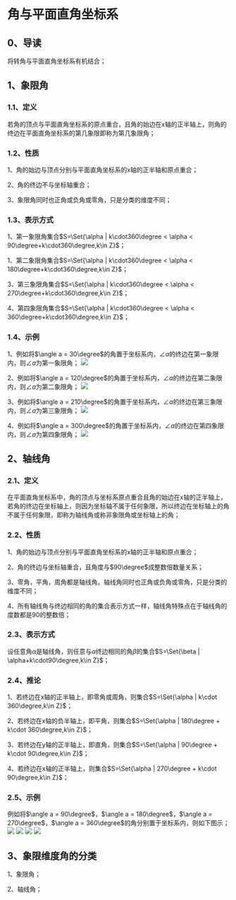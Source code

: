 # 角与平面直角坐标系
## 0、导读
将转角与平面直角坐标系有机结合；

## 1、象限角
### 1.1、定义
若角的顶点与平面直角坐标系的原点重合，且角的始边在x轴的正半轴上，则角的终边在平面直角坐标系的第几象限即称为第几象限角；

### 1.2、性质
1、角的始边与顶点分别与平面直角坐标系的x轴的正半轴和原点重合；

2、角的终边不与坐标轴重合；

3、象限角同时也正角或负角或零角，只是分类的维度不同；

### 1.3、表示方式
1、第一象限角集合$S=\Set{\alpha | k\cdot360\degree < \alpha < 90\degree+k\cdot360\degree,k\in Z}$；

1、第二象限角集合$S=\Set{\alpha | k\cdot360\degree < \alpha < 180\degree+k\cdot360\degree,k\in Z}$；

3、第三象限角集合$S=\Set{\alpha | k\cdot360\degree < \alpha < 270\degree+k\cdot360\degree,k\in Z}$；

4、第四象限角集合$S=\Set{\alpha | k\cdot360\degree < \alpha < 360\degree+k\cdot360\degree,k\in Z}$；

### 1.4、示例
1、例如将$\angle a = 30\degree$的角置于坐标系内，$\angle a$的终边在第一象限内，则$\angle a$为第一象限角；
![](../images/角08.png)

2、例如将$\angle a = 120\degree$的角置于坐标系内，$\angle a$的终边在第二象限内，则$\angle a$为第二象限角；
![](../images/角09.png)

3、例如将$\angle a = 210\degree$的角置于坐标系内，$\angle a$的终边在第三象限内，则$\angle a$为第三象限角；
![](../images/角10.png)

4、例如将$\angle a = 300\degree$的角置于坐标系内，$\angle a$的终边在第四象限内，则$\angle a$为第四象限角；
![](../images/角11.png)

## 2、轴线角
### 2.1、定义
在平面直角坐标系中，角的顶点与坐标系原点重合且角的始边在x轴的正半轴上，若角的终边在坐标轴上，则因为坐标轴不属于任何象限，所以终边在坐标轴上的角不属于任何象限，即称为轴线角或称非象限角或坐标轴上的角；

### 2.2、性质
1、角的始边与顶点分别与平面直角坐标系的x轴的正半轴和原点重合；

2、角的终边与坐标轴重合，且角度与$90\degree$成整数倍数量关系；

3、零角，平角，周角都是轴线角。轴线角同时也正角或负角或零角，只是分类的维度不同；

4、所有轴线角与终边相同的角的集合表示方式一样，轴线角特殊点在于轴线角的度数都是90的整数倍；

### 2.3、表示方式
设任意角$\alpha$是轴线角，则任意与$\alpha$终边相同的角$\beta$的集合$S=\Set{\beta | \alpha+k\cdot90\degree,k\in Z}$；

### 2.4、推论
1、若终边在x轴的正半轴上，即零角或周角，则集合$S=\Set{\alpha | k\cdot 360\degree,k\in Z}$；

2、若终边在x轴的负半轴上，即平角，则集合$S=\Set{\alpha | 180\degree + k\cdot 360\degree,k\in Z}$；

3、若终边在y轴的正半轴上，即直角，则集合$S=\Set{\alpha | 90\degree + k\cdot 90\degree,k\in Z}$；

4、若终边在x轴的正半轴上，则集合$S=\Set{\alpha | 270\degree + k\cdot 90\degree,k\in Z}$；

### 2.5、示例
例如将$\angle a = 90\degree$，$\angle a = 180\degree$，$\angle a = 270\degree$，$\angle a = 360\degree$的角分别置于坐标系内，则如下图示；
![](../images/角12.png)
![](../images/角13.png)
![](../images/角14.png)
![](../images/角15.png)

##  3、象限维度角的分类
1、象限角；

2、轴线角；
